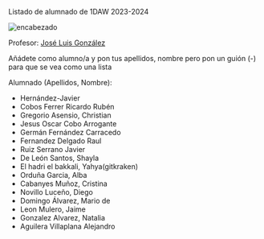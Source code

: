 Listado de alumnado de 1DAW 2023-2024

![encabezado](https://www.shiksha.com/online-courses/articles/wp-content/uploads/sites/11/2021/12/Programming-vs-Web-Development.jpg.webp)

Profesor: [José Luis González](.GonzalezSanchezJoseLuis.txt)

Añádete como alumno/a y pon tus apellidos, nombre pero pon un guión (-) para que se vea como una lista

Alumnado (Apellidos, Nombre): 
- Hernández-Javier
- Cobos Ferrer Ricardo Rubén
- Gregorio Asensio, Christian
- Jesus Oscar Cobo Arrogante
- Germán Fernández Carracedo
- Fernandez Delgado Raul
- Ruiz Serrano Javier
- De León Santos, Shayla
- El hadri el bakkali, Yahya(gitkraken)
- Orduña Garcia, Alba 
- Cabanyes Muñoz, Cristina
- Novillo Luceño, Diego
- Domingo Álvarez, Mario de
- Leon Mulero, Jaime
- Gonzalez Alvarez, Natalia
- Aguilera Villaplana Alejandro